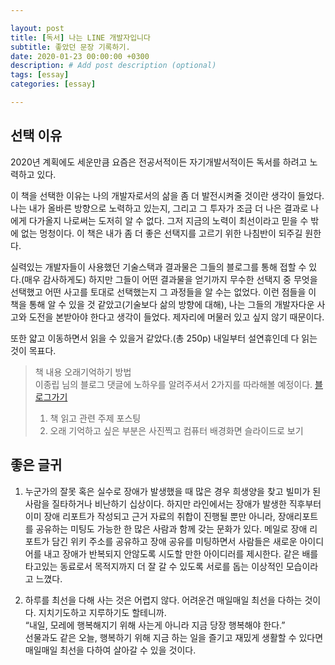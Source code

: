 ```yaml
---

layout: post
title: [독서] 나는 LINE 개발자입니다
subtitle: 좋았던 문장 기록하기.
date: 2020-01-23 00:00:00 +0300
description: # Add post description (optional)
tags: [essay]
categories: [essay]

---
```


## 선택 이유

2020년 계획에도 세운만큼 요즘은 전공서적이든 자기개발서적이든 독서를 하려고 노력하고 있다.  

이 책을 선택한 이유는 나의 개발자로서의 삶을 좀 더 발전시켜줄 것이란 생각이 들었다. 나는 내가 올바른 방향으로 노력하고 있는지, 그리고 그 투자가 조금 더 나은 결과로 나에게 다가올지 나로써는 도저히 알 수 없다. 그저 지금의 노력이 최선이라고 믿을 수 밖에 없는 멍청이다. 이 책은 내가 좀 더 좋은 선택지를 고르기 위한 나침반이 되주길 원한다.  

 실력있는 개발자들이 사용했던 기술스택과 결과물은 그들의 블로그를 통해 접할 수 있다.(매우 감사하게도) 하지만 그들이 어떤 결과물을 얻기까지 무수한 선택지 중 무엇을 선택했고 어떤 사고를 토대로 선택했는지 그 과정들을 알 수는 없었다. 이런 점들을 이 책을 통해 알 수 있을 것 같았고(기술보다 삶의 방향에 대해), 나는 그들의 개발자다운 사고와 도전을 본받아야 한다고 생각이 들었다. 제자리에 머물러 있고 싶지 않기 때문이다.  

또한 얇고 이동하면서 읽을 수 있을거 같았다.(총 250p) 내일부터 설연휴인데 다 읽는 것이 목표다.

> 책 내용 오래기억하기 방법  
> 이종립 님의 블로그 댓글에 노하우를 알려주셔서 2가지를 따라해볼 예정이다. [블로그가기](https://johngrib.github.io/wiki/review-2019/#%EC%B1%85%EC%9D%84-%EC%97%B4%EC%8B%AC%ED%9E%88-%EC%9D%BD%EA%B3%A0-%EA%B3%B5%EB%B6%80%ED%95%98%EB%8B%A4)  
> 1. 책 읽고 관련 주제 포스팅  
> 2. 오래 기억하고 싶은 부분은 사진찍고 컴퓨터 배경화면 슬라이드로 보기  
  
  
## 좋은 글귀
1. 누군가의 잘못 혹은 실수로 장애가 발생했을 때 많은 경우 희생양을 찾고 빌미가 된 사람을 질타하거나 비난하기 십상이다. 하지만 라인에서는 장애가 발생한 직후부터 이미 장애 리포트가 작성되고 근거 자료의 취합이 진행될 뿐만 아니라, 장애리포트를 공유하는 미팅도 가능한 한 많은 사람과 함께 갖는 문화가 있다. 메일로 장애 리포트가 담긴 위키 주소를 공유하고 장애 공유를 미팅하면서 사람들은 새로운 아이디어를 내고 장애가 반복되지 안않도록 시도할 만한 아이디러를 제시한다. 같은 배를 타고있는 동료로서 목적지까지 더 잘 갈 수 있도록 서로를 돕는 이상적인 모습이라고 느꼈다.  

2. 하루를 최선을 다해 사는 것은 어렵지 않다. 어려운건 매일매일 최선을 다하는 것이다.  지치기도하고 지루하기도 할테니까.  
 “내일, 모레에 행복해지기 위해 사는게 아니라 지금 당장 행복해야 한다.”  
선물과도 같은 오늘, 행복하기 위해 지금 하는 일을 즐기고 재밌게 생활할 수 있다면 매일매일 최선을 다하여 살아갈 수 있을 것이다.  
